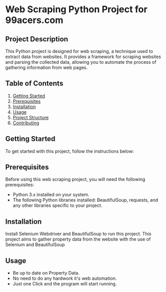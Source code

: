 # Web Scraping Python Project for 99acers.com

## Project Description

This Python project is designed for web scraping, a technique used to extract data from websites. It provides a framework for scraping websites and parsing the collected data, allowing you to automate the process of gathering information from web pages.

## Table of Contents

1. [Getting Started](#getting-started)
2. [Prerequisites](#prerequisites)
3. [Installation](#installation)
4. [Usage](#usage)
5. [Project Structure](#project-structure)
6. [Contributing](#contributing)

## Getting Started

To get started with this project, follow the instructions below:

## Prerequisites

Before using this web scraping project, you will need the following prerequisites:

- Python 3.x installed on your system.
- The following Python libraries installed: BeautifulSoup, requests, and any other libraries specific to your project.

## Installation

Install Selenium Webdriver and BeautifulSoup to run this project.
This project aims to gather property data from the website with the use of Selenium and BeautifulSoup

## Usage

- Be up to date on Property Data.
- No need to do any hardwork it's web automation.
- Just one Click and the program will start running.
